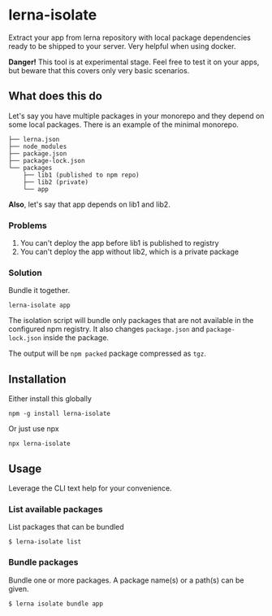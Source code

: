 # lerna-isolate

Extract your app from lerna repository with local package dependencies ready to be shipped to your server. Very helpful when using docker.

**Danger!** This tool is at experimental stage. Feel free to test it on your apps, but beware that this covers only very basic scenarios.

## What does this do

Let's say you have multiple packages in your monorepo and they depend on some local packages. There is an example of the minimal monorepo.

```
├── lerna.json
├── node_modules
├── package.json
├── package-lock.json
└── packages
    ├── lib1 (published to npm repo)
    ├── lib2 (private)
    └── app
```

**Also**, let's say that app depends on lib1 and lib2.

### Problems

1. You can't deploy the app before lib1 is published to registry
2. You can't deploy the app without lib2, which is a private package

### Solution

Bundle it together.

```shell
lerna-isolate app
```

The isolation script will bundle only packages that are not available in the configured npm registry. It also changes `package.json` and `package-lock.json` inside the package.

The output will be `npm packed` package compressed as `tgz`.

## Installation

Either install this globally

```shell
npm -g install lerna-isolate
```

Or just use npx

```shell
npx lerna-isolate
```

## Usage

Leverage the CLI text help for your convenience.

### List available packages

List packages that can be bundled

```shell
$ lerna-isolate list
```

### Bundle packages

Bundle one or more packages. A package name(s) or a path(s) can be given.

```shell
$ lerna isolate bundle app
```
